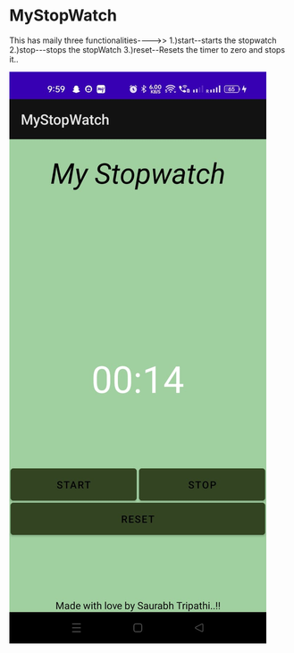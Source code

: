 # MyStopWatch

This has maily three functionalities---->>
1.)start--starts the stopwatch <br/>
2.)stop---stops the stopWatch
3.)reset--Resets the timer to zero and stops it..

![InitialPage](https://github.com/st2251/MyStopWatch/blob/master/app/src/main/res/drawable/stop1.jpeg)
